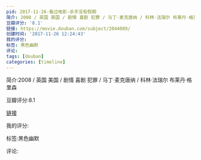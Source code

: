 ```yaml
---
pid: 2017-11-26-看过电影-杀手没有假期
简介: 2008 / 英国 美国 / 剧情 喜剧 犯罪 / 马丁·麦克唐纳 / 科林·法瑞尔 布莱丹·格里森
豆瓣评分: '8.1'
链接: https://movie.douban.com/subject/2044089/
创建时间: '2017-11-26 12:24:43'
我的评分:
标签: 黑色幽默
评论:
tags: [douban]
categories: [timeline]
---
```

简介:2008 / 英国 美国 / 剧情 喜剧 犯罪 / 马丁·麦克唐纳 / 科林·法瑞尔 布莱丹·格里森

豆瓣评分:8.1

[链接](https://movie.douban.com/subject/2044089/)

我的评分:

标签:黑色幽默

评论:

